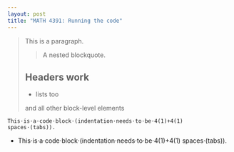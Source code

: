 ```yaml
---
layout: post
title: "MATH 4391: Running the code"
---
```

> This is a paragraph.
>
> > A nested blockquote.
>
> ## Headers work
>
> * lists too
>
> and all other block-level elements

    This⋅is⋅a⋅code⋅block⋅(indentation⋅needs⋅to⋅be⋅4(1)+4(1)
    spaces⋅(tabs)).
* 
    This⋅is⋅a⋅code⋅block⋅(indentation⋅needs⋅to⋅be⋅4(1)+4(1)
    spaces⋅(tabs)).
